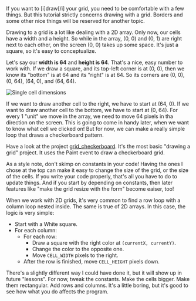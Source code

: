 If you want to [i]draw[/i] your grid, you need to be comfortable with a few things. But this tutorial strictly concerns drawing with a grid. Borders and some other nice things will be reserved for another topic.

Drawing to a grid is a lot like dealing with a 2D array. Only now, our cells have a width and a height. So while in the array, (0, 0) and (0, 1) are right next to each other, on the screen (0, 0) takes up some space.  It's just a square, so it's easy to conceptualize. 

Let's say our **width is 64** and **height is 64**. That's a nice, easy number to work with. If we draw a square, and its top-left corner is at (0, 0), then we know its "bottom" is at 64 and its "right" is at 64. So its corners are (0, 0), (0, 64), (64, 0), and (64, 64).

![Single cell dimensions](./singlecell.png)

If we want to draw another cell to the right, we have to start at (64, 0). If we want to draw another cell to the bottom, we have to start at (0, 64). For every 1 "unit" we move in the array, we need to move 64 pixels in tha direction on the screen. This is going to come in handy later, when we want to know what cell we clicked on! But for now, we can make a really simple loop that draws a checkerboard pattern.

Have a look at the project [grid_checkerboard](grid_checkerboard/grid_checkerboard/Form1.vb). It's the most basic "drawing a grid" project. It uses the Paint event to draw a checkerboard grid.

As a style note, don't skimp on constants in your code! Having the ones I chose at the top can make it easy to change the size of the grid, or the size of the cells. If you write your code properly, that's all you have to do to update things. And if you start by depending on constants, then later features like "make the grid resize with the form" become eaiser, too!

When we work with 2D grids, it's very common to find a row loop with a column loop nested inside. The same is true of 2D arrays. In this case, the logic is very simple:

* Start with a White square.
* For each column:
    * For each row:
        * Draw a square with the right color at `(currentX, currentY)`.
        * Change the color to the opposite one.
        * Move `CELL_WIDTH` pixels to the right.
    * After the row is finished, move `CELL_HEIGHT` pixels down.

There's a slightly different way I could have done it, but it will show up in future "lessons". For now, tweak the constants. Make the cells bigger. Make them rectangular. Add rows and columns. It's a little boring, but it's good to see how what you do affects the program.